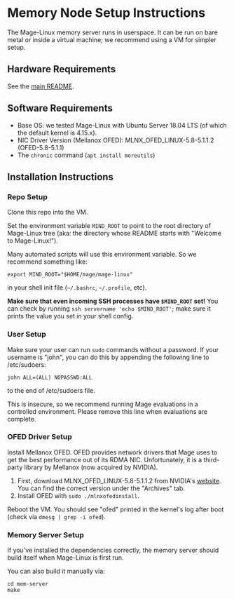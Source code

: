 # Memory Node Setup Instructions

The Mage-Linux memory server runs in userspace. It can be run on bare metal or
inside a virtual machine; we recommend using a VM for simpler setup. 

## Hardware Requirements

See the [main README](../README.md). 

## Software Requirements

- Base OS: we tested Mage-Linux with Ubuntu Server 18.04 LTS (of which the
  default kernel is 4.15.x). 
- NIC Driver Version (Mellanox OFED): MLNX_OFED_LINUX-5.8-5.1.1.2 (OFED-5.8-5.1.1)
- The `chronic` command (`apt install moreutils`)

## Installation Instructions

### Repo Setup

Clone this repo into the VM. 

Set the environment variable `MIND_ROOT` to point to the root directory of
Mage-Linux tree (aka: the directory whose README starts with "Welcome to
Mage-Linux!"). 

Many automated scripts will use this environment variable. 
So we recommend something like: 

```
export MIND_ROOT="$HOME/mage/mage-linux"
```

in your shell init file (`~/.bashrc`, `~/.profile`, etc). 

**Make sure that even incoming SSH processes have `$MIND_ROOT` set!**
You can check by running `ssh servername 'echo $MIND_ROOT'`; make sure it
prints the value you set in your shell config. 

### User Setup

Make sure your user can run `sudo` commands without a password. 
If your username is "john", you can do this by appending the following line to
/etc/sudoers: 
```
john ALL=(ALL) NOPASSWD:ALL
```
to the end of /etc/sudoers file. 

This is insecure, so we recommend running Mage evaluations in a controlled
environment. Please remove this line when evaluations are complete. 

### OFED Driver Setup


Install Mellanox OFED. OFED provides network drivers that Mage uses to get the
best performance out of its RDMA NIC. Unfortunately, it is a third-party
library by Mellanox (now acquired by NVIDIA). 

1. First, download MLNX_OFED_LINUX-5.8-5.1.1.2 from NVIDIA's
   [website](https://downloaders.azurewebsites.net/downloaders/mlnx_ofed_downloader/downloader3.html).
   You can find the correct version under the "Archives" tab. 
2. Install OFED with
   `sudo ./mlnxofedinstall`. 

Reboot the VM. You should see "ofed" printed in the kernel's log after boot
(check via `dmesg | grep -i ofed`). 

### Memory Server Setup

If you've installed the dependencies correctly, the memory server should build
itself when Mage-Linux is first run. 

You can also build it manually via:

```
cd mem-server
make
```
